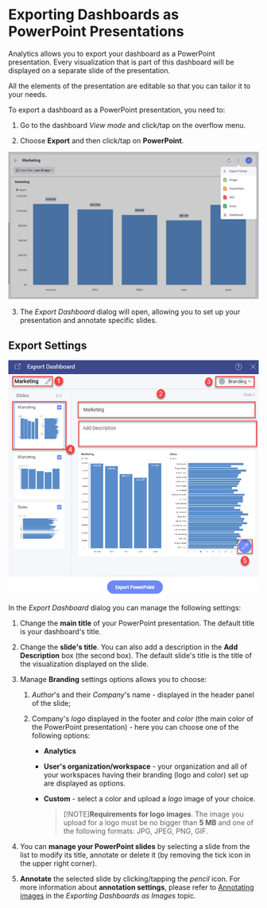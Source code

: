 # Exporting Dashboards as PowerPoint Presentations

Analytics allows you to export your dashboard as a PowerPoint presentation.
Every visualization that is part of this dashboard will be displayed on
a separate slide of the presentation.

All the elements of the presentation are editable so that you can tailor
it to your needs.

To export a dashboard as a PowerPoint presentation, you need to:

1. Go to the dashboard *View mode* and click/tap on the overflow menu. 

2. Choose **Export** and then click/tap on **PowerPoint**. 

 ![Powerpoint option in the list of export formats](images/export-as-powerpoint-option.png)

3. The *Export Dashboard* dialog will open, allowing you to set up your
presentation and annotate specific slides.

## Export Settings

![Settings for PowerPoint presentation in the Export Dashboard menu](images/export-dashboard-as-powerpoint.png)

In the *Export Dashboard* dialog you can manage the following settings:

1.  Change the **main title** of your PowerPoint presentation. The
    default title is your dashboard's title.

2.  Change the **slide's title**. You can also add a description in the **Add Description** box (the second box). The default slide's title is the title of
    the visualization displayed on the slide.

3.  Manage **Branding** settings options allows you to choose:

    1.  *Author*'s and their *Company*'s name - displayed in the header
        panel of the slide;

    2.  Company's *logo* displayed in the footer and *color* (the main
        color of the PowerPoint presentation) - here you can choose one
        of the following options:

          - **Analytics**

          - **User's organization/workspace** - your organization and all of
            your workspaces having their branding (logo and color) set up are
            displayed as options.

          - **Custom** - select a color and upload a *logo* image of
            your choice.

            >[!NOTE]**Requirements for logo images**. The image you upload for a logo must be no bigger than **5
            MB** and one of the following formats: JPG, JPEG, PNG, GIF.

4.  You can **manage your PowerPoint slides** by selecting a slide from
    the list to modify its title, annotate or delete it (by removing the
    tick icon in the upper right corner).

5.  **Annotate** the selected slide by clicking/tapping the *pencil*
    icon. For more information about **annotation settings**, please
    refer to [Annotating images](dashboard-export-image.html#annotating) in the *Exporting Dashboards as Images* topic.
